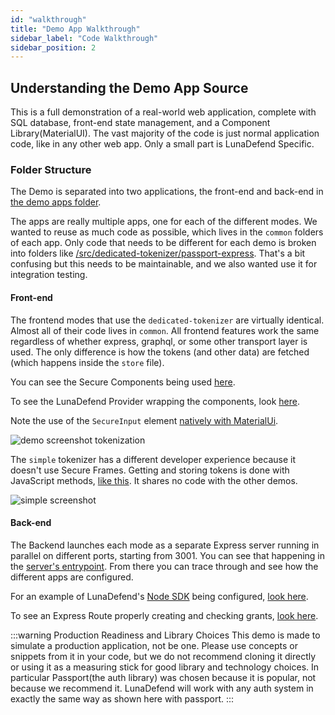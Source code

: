 ```yaml
---
id: "walkthrough"
title: "Demo App Walkthrough"
sidebar_label: "Code Walkthrough"
sidebar_position: 2
---
```

<!--
  ~ Copyright by LunaSec (owned by Refinery Labs, Inc)
  ~
  ~ Licensed under the Creative Commons Attribution-ShareAlike 4.0 International
  ~ (the "License"); you may not use this file except in compliance with the
  ~ License. You may obtain a copy of the License at
  ~
  ~ https://creativecommons.org/licenses/by-sa/4.0/legalcode
  ~
  ~ See the License for the specific language governing permissions and
  ~ limitations under the License.
  ~
-->
## Understanding the Demo App Source
This is a full demonstration of a real-world web application, complete with SQL database, front-end state management, and a Component Library(MaterialUI).
The vast majority of the code
is just normal application code, like in any other web app.  Only a small part is LunaDefend Specific.

### Folder Structure
The Demo is separated into two applications, the front-end and back-end in 
[the demo apps folder](https://github.com/lunasec-io/lunasec/tree/master/lunadefend/js/demo-apps/packages).

The apps are really multiple apps, one for each of the different modes. We wanted to reuse as much code as possible, 
which lives in the `common` folders of each app. Only code that needs to be different for each demo is broken into 
folders like [/src/dedicated-tokenizer/passport-express](https://github.com/lunasec-io/lunasec/tree/master/lunadefend/js/demo-apps/packages/demo-back-end/src/dedicated-tokenizer/passport-express).
That's a bit confusing but this needs to be maintainable, and we also wanted use it for integration testing.

#### Front-end
The frontend modes that use the `dedicated-tokenizer` are virtually identical. Almost all of their code lives in `common`.
All frontend features work the same regardless of whether express, graphql, or some other transport layer is used. 
The only difference is how the tokens (and other data) are fetched (which happens inside the `store` file).

You can see the Secure Components being used 
[here](https://github.com/lunasec-io/lunasec/tree/master/lunadefend/js/demo-apps/packages/react-front-end/src/common/components/secure-components).

To see the LunaDefend Provider wrapping the components, look 
[here](https://github.com/lunasec-io/lunasec/tree/master/lunadefend/js/demo-apps/packages/react-front-end/src/common/App.tsx#L37).

Note the use of the `SecureInput` element 
[natively with MaterialUi](https://github.com/lunasec-io/lunasec/tree/master/lunadefend/js/demo-apps/packages/react-front-end/src/common/components/secure-components/SecureInputDemo.tsx#L118).

![demo screenshot tokenization](/img/demo-app-tokenization.png)


The `simple` tokenizer has a different developer experience because it doesn't use Secure Frames.
Getting and storing tokens is done with JavaScript methods, 
[like this](https://github.com/lunasec-io/lunasec/tree/master/lunadefend/js/demo-apps/packages/react-front-end/src/simple-tokenizer/components/secure-components/TokenizeDemo.tsx#L23).
It shares no code with the other demos.

![simple screenshot](/img/demo-app-simple.png)

#### Back-end
The Backend launches each mode as a separate Express server running in parallel on different ports, starting from 3001.
You can see that happening in the [server's entrypoint](https://github.com/lunasec-io/lunasec/blob/demo-app-refactor/js/demo-apps/packages/demo-back-end/src/main.ts).
From there you can trace through and see how the different apps are configured.

For an example of LunaDefend's [Node SDK](../../node-sdk/index.md) being configured, 
[look here](https://github.com/lunasec-io/lunasec/tree/master/lunadefend/js/demo-apps/packages/demo-back-end/src/dedicated-tokenizer/passport-express/config/configure-lunasec.ts).

To see an Express Route properly creating and checking grants, 
[look here](https://github.com/lunasec-io/lunasec/tree/master/lunadefend/js/demo-apps/packages/demo-back-end/src/dedicated-tokenizer/passport-express/routes/user-router.ts#L17).

:::warning Production Readiness and Library Choices
This demo is made to simulate a production application, not be one.  Please use concepts or snippets from it in your code, but we do not 
recommend cloning it directly or using it as a measuring stick for good library and technology choices.  In particular Passport(the auth library)
was chosen because it is popular, not because we recommend it.  LunaDefend will work with any auth system in exactly the same way as shown here with passport. 
:::

